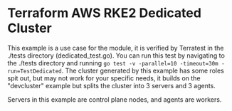 # Terraform AWS RKE2 Dedicated Cluster

This example is a use case for the module, it is verified by Terratest in the ./tests directory (dedicated_test.go).
You can run this test by navigating to the ./tests directory and running `go test -v -parallel=10 -timeout=30m -run=TestDedicated`.
The cluster generated by this example has some roles spit out, but may not work for your specific needs,
it builds on the "devcluster" example but splits the cluster into 3 servers and 3 agents.

Servers in this example are control plane nodes, and agents are workers.
